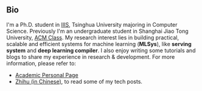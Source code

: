 ## Bio

I'm a Ph.D. student in [IIIS](https://iiis.tsinghua.edu.cn/en/), Tsinghua University majoring in Computer Science. Previously I'm an undergraduate student in Shanghai Jiao Tong University, [ACM Class](https://acm.sjtu.edu.cn/home). My research interest lies in building practical, scalable and efficient systems for machine learning (**MLSys**), like **serving system** and **deep learning compiler**. I also enjoy writing some tutorials and blogs to share my experience in research & development. For more information, please refer to:
- [Academic Personal Page](https://chaofanlin.com/)
- [Zhihu (in Chinese)](https://www.zhihu.com/people/chaofanlin/posts), to read some of my tech posts.
